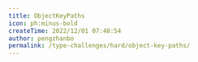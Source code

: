 ```yaml
---
title: ObjectKeyPaths
icon: ph:minus-bold
createTime: 2022/12/01 07:48:54
author: pengzhanbo
permalink: /type-challenges/hard/object-key-paths/
---
```

